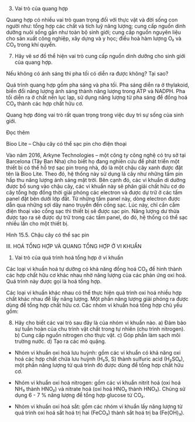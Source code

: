 3. Vai trò của quang hợp

Quang hợp có nhiều vai trò quan trọng đối với thực vật và đời sống con người như: tổng hợp các chất và tích luỹ năng lượng; cung cấp nguồn dinh dưỡng nuôi sống gần như toàn bộ sinh giới; cung cấp nguồn nguyên liệu cho sản xuất công nghiệp, xây dựng và y học; điều hoà hàm lượng O₂ và CO₂ trong khí quyển.

7. Hãy vẽ sơ đồ thể hiện vai trò cung cấp nguồn dinh dưỡng cho sinh giới của quang hợp.

Nếu không có ánh sáng thì pha tối có diễn ra được không? Tại sao?

Quá trình quang hợp gồm pha sáng và pha tối. Pha sáng diễn ra ở thylakoid, biến đổi năng lượng ánh sáng thành năng lượng trong ATP và NADPH. Pha tối diễn ra ở chất nền lục lạp, sử dụng năng lượng từ pha sáng để đồng hoá CO₂ thành các hợp chất hữu cơ.

Quang hợp đóng vai trò rất quan trọng trong việc duy trì sự sống của sinh giới.

Đọc thêm

Bioo Lite – Chậu cây có thể sạc pin cho điện thoại

Vào năm 2016, Arkyne Technologies – một công ty công nghệ có trụ sở tại Barcelona (Tây Ban Nha) cho biết họ đang nghiên cứu để phát triển một thiết bị có thể hỗ trợ sạc pin trong nhà, đó là một chậu cây xanh được đặt tên là Bioo Lite. Theo đó, hệ thống này sử dụng lá cây như những tấm pin hấp thu năng lượng ánh sáng mặt trời. Bên cạnh đó, các vi khuẩn di dưỡng được bổ sung vào chậu cây, các vi khuẩn này sẽ phân giải chất hữu cơ do cây tổng hợp đồng thời giải phóng các electron và được dự trữ ở các tấm panel đặt bên dưới lớp đất. Từ những tấm panel này, dòng electron được dẫn qua những sợi dây nano truyền đến cổng sạc. Lúc này, chỉ cần cắm điện thoại vào cổng sạc thì thiết bị sẽ được sạc pin. Năng lượng dư thừa được tạo ra sẽ được dự trữ trong các tấm panel, do đó, hệ thống có thể sạc nhiều lần cho một thiết bị.

Hình 15.5. Chậu cây có thể sạc pin

III. HOÁ TỔNG HỢP VÀ QUANG TỔNG HỢP Ở VI KHUẨN

1. Vai trò của quá trình hoá tổng hợp ở vi khuẩn

Các loại vi khuẩn hoá tự dưỡng có khả năng đồng hoá CO₂ để hình thành các hợp chất hữu cơ khác nhau nhờ năng lượng của các phản ứng oxi hoá. Quá trình này được gọi là hoá tổng hợp.

Các loại vi khuẩn khác nhau có thể thực hiện quá trình oxi hoá nhiều hợp chất khác nhau để lấy năng lượng. Một phần năng lượng giải phóng ra được dùng để tổng hợp chất hữu cơ. Các nhóm vi khuẩn hoá tổng hợp chủ yếu gồm:

8. Hãy cho biết các vai trò sau đây là của nhóm vi khuẩn nào.
a) Đảm bảo sự tuần hoàn của chu trình vật chất trong tự nhiên (chu trình nitrogen).
b) Cung cấp nguồn nitrogen cho thực vật.
c) Góp phần làm sạch môi trường nước.
d) Tạo ra các mỏ quặng.

- Nhóm vi khuẩn oxi hoá lưu huỳnh: gồm các vi khuẩn có khả năng oxi hoá các hợp chất chứa lưu huỳnh (H₂S, S) thành sulfuric acid (H₂SO₄), một phần năng lượng từ quá trình đó được dùng để tổng hợp chất hữu cơ.

- Nhóm vi khuẩn oxi hoá nitrogen: gồm các vi khuẩn nitrit hoá (oxi hoá NH₃ thành HNO₂) và nitrate hoá (oxi hoá HNO₂ thành HNO₃). Chúng sử dụng 6 - 7 % năng lượng để tổng hợp glucose từ CO₂.

- Nhóm vi khuẩn oxi hoá sắt: gồm các nhóm vi khuẩn lấy năng lượng từ quá trình oxi hoá sắt hoá trị hai (FeCO₃) thành sắt hoá trị ba (Fe(OH)₃).